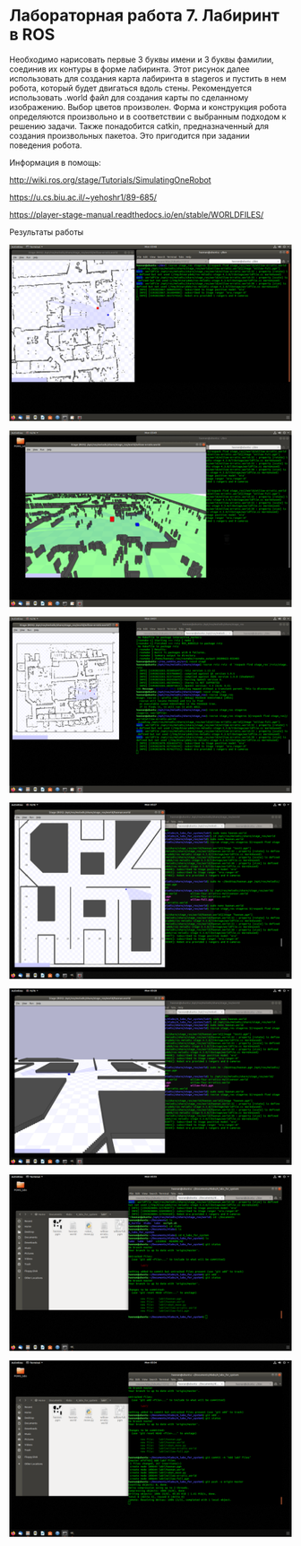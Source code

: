 # Лабораторная работа 7. Лабиринт в ROS

Необходимо нарисовать первые 3 буквы имени и 3 буквы фамилии, соединив их контуры в форме лабиринта. 
Этот рисунок далее использовать для создания карта лабиринта в stageros и пустить в нем робота, который будет двигаться вдоль стены.
Рекомендуется использовать .world файл для создания карты по сделанному изображению.
Выбор цветов произволен. Форма и конструкция робота определяются произвольно и в соответствии с выбранным подходом к решению задачи.
Также понадобится catkin, предназначенный для создания произвольных пакетоа. Это пригодится при задании поведения робота.

Информация в помощь: 

http://wiki.ros.org/stage/Tutorials/SimulatingOneRobot 

https://u.cs.biu.ac.il/~yehoshr1/89-685/ 

https://player-stage-manual.readthedocs.io/en/stable/WORLDFILES/

Результаты работы

![01](https://raw.githubusercontent.com/Nelson789/4_labs_for_system/master/lab7/Screenshot%20from%202020-06-22%2003-48-39.png)

![02](https://raw.githubusercontent.com/Nelson789/4_labs_for_system/master/lab7/Screenshot%20from%202020-06-22%2003-49-47.png)

![03](https://raw.githubusercontent.com/Nelson789/4_labs_for_system/master/lab7/Screenshot%20from%202020-06-22%2004-01-26.png)

![04](https://raw.githubusercontent.com/Nelson789/4_labs_for_system/master/lab7/Screenshot%20from%202020-06-22%2005-27-24.png)

![05](https://raw.githubusercontent.com/Nelson789/4_labs_for_system/master/lab7/Screenshot%20from%202020-06-22%2005-28-01.png)

![06](https://raw.githubusercontent.com/Nelson789/4_labs_for_system/master/lab7/Screenshot%20from%202020-06-22%2005-33-57.png)

![07](https://raw.githubusercontent.com/Nelson789/4_labs_for_system/master/lab7/Screenshot%20from%202020-06-22%2005-34-33.png)
